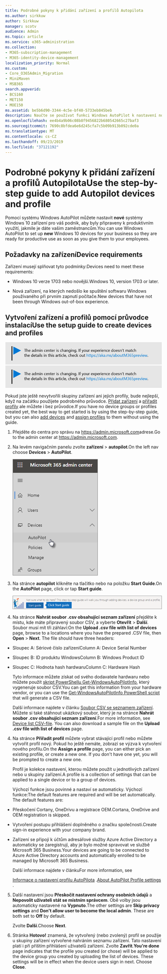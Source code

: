```yaml
---
title: Podrobné pokyny k přidání zařízení a profilů Autopilota
ms.author: sirkkuw
author: Sirkkuw
manager: scotv
audience: Admin
ms.topic: article
ms.service: o365-administration
ms.collection:
- M365-subscription-management
- M365-identity-device-management
localization_priority: Normal
ms.custom:
- Core_O365Admin_Migration
- MiniMaven
- MSB365
search.appverid:
- BCS160
- MET150
- MOE150
ms.assetid: be5b6d90-3344-4c5e-bf40-5733eb845beb
description: Naučte se používat funkci Windows AutoPilot k nastavení nových zařízení systému Windows 10 pro váš podnik.
ms.openlocfilehash: ee4b4a9b06c08b8f9456822b680542665c27baf3
ms.sourcegitcommit: 7690c8bfdea6e6d245cfa7c5b09b913b092cde0a
ms.translationtype: MT
ms.contentlocale: cs-CZ
ms.lasthandoff: 09/23/2019
ms.locfileid: "37121192"
---
```

# <a name="use-the-step-by-step-guide-to-add-autopilot-devices-and-profile"></a><span data-ttu-id="ca5ae-103">Podrobné pokyny k přidání zařízení a profilů Autopilota</span><span class="sxs-lookup"><span data-stu-id="ca5ae-103">Use the step-by-step guide to add Autopilot devices and profile</span></span>

<span data-ttu-id="ca5ae-104">Pomocí systému Windows AutoPilot můžete nastavit **nové** systémy Windows 10 zařízení pro váš podnik, aby byly připraveny k produktivním využití, jakmile je dáte vašim zaměstnancům.</span><span class="sxs-lookup"><span data-stu-id="ca5ae-104">You can use Windows AutoPilot to set up **new** Windows 10 devices for your business so they are ready for productive use as soon as you give them to your employees.</span></span>
  
## <a name="device-requirements"></a><span data-ttu-id="ca5ae-105">Požadavky na zařízení</span><span class="sxs-lookup"><span data-stu-id="ca5ae-105">Device requirements</span></span>

<span data-ttu-id="ca5ae-106">Zařízení musejí splňovat tyto podmínky:</span><span class="sxs-lookup"><span data-stu-id="ca5ae-106">Devices need to meet these requirements:</span></span>
  
- <span data-ttu-id="ca5ae-107">Windows 10 verze 1703 nebo novější.</span><span class="sxs-lookup"><span data-stu-id="ca5ae-107">Windows 10, version 1703 or later.</span></span>
    
- <span data-ttu-id="ca5ae-108">Nová zařízení, na kterých nedošlo ke spuštění softwaru Windows používaného při prvním zapnutí počítače.</span><span class="sxs-lookup"><span data-stu-id="ca5ae-108">New devices that have not been through Windows out-of-box experience.</span></span>
    
## <a name="use-the-setup-guide-to-create-devices-and-profiles"></a><span data-ttu-id="ca5ae-109">Vytvoření zařízení a profilů pomocí průvodce instalací</span><span class="sxs-lookup"><span data-stu-id="ca5ae-109">Use the setup guide to create devices and profiles</span></span>

<span data-ttu-id="ca5ae-110">[![Popisek vám dá vědět, že se centrum pro správu mění a další podrobnosti naleznete na aka.ms/aboutM365preview.](media/m365admincenterchanging.png)](https://docs.microsoft.com/office365/admin/microsoft-365-admin-center-preview)</span><span class="sxs-lookup"><span data-stu-id="ca5ae-110">[![Label to let you know the admin center is changing and you can find more details at aka.ms/aboutM365preview.](media/m365admincenterchanging.png)](https://docs.microsoft.com/office365/admin/microsoft-365-admin-center-preview)</span></span>

<span data-ttu-id="ca5ae-111">Pokud jste ještě nevytvořili skupiny zařízení ani jejich profily, bude nejlepší, když na začátku použijete podrobného průvodce. [Přidat zařízení](create-and-edit-autopilot-devices.md) a [přiřadit profily](create-and-edit-autopilot-profiles.md) ale můžete i bez průvodce.</span><span class="sxs-lookup"><span data-stu-id="ca5ae-111">If you have no device groups or profiles created yet, the best way to get started is by using the step-by-step guide, but you can also [add devices](create-and-edit-autopilot-devices.md) and [assign profiles](create-and-edit-autopilot-profiles.md) to them without using the guide.</span></span> 
  
1. <span data-ttu-id="ca5ae-112">Přejděte do centra pro správu na <a href="https://go.microsoft.com/fwlink/p/?linkid=837890" target="_blank">https://admin.microsoft.com</a>adrese.</span><span class="sxs-lookup"><span data-stu-id="ca5ae-112">Go to the admin center at <a href="https://go.microsoft.com/fwlink/p/?linkid=837890" target="_blank">https://admin.microsoft.com</a>.</span></span>

2. <span data-ttu-id="ca5ae-113">Na levém navigačním panelu zvolte **zařízení** \> **autopilot**.</span><span class="sxs-lookup"><span data-stu-id="ca5ae-113">On the left nav choose **Devices** \> **AutoPilot**.</span></span>

    ![V centru pro správu zvolte zařízení a pak AutoPilot.](media/AutoPilot.png)
  
2. <span data-ttu-id="ca5ae-115">Na stránce **autopilot** klikněte na tlačítko nebo na položku **Start Guide**.</span><span class="sxs-lookup"><span data-stu-id="ca5ae-115">On the **AutoPilot** page, click or tap **Start guide**.</span></span>
    
    ![Click Start guide for step-by-step instructions for Autopilot.](media/31662655-d1e6-437d-87ea-c0dec5da56f7.png)
  
3. <span data-ttu-id="ca5ae-p101">Na stránce **Nahrát soubor .csv obsahující seznam zařízení** přejděte k místu, kde máte připravený soubor CSV, a vyberte **Otevřít** \> **Další**. Soubor musí mít tři záhlaví:</span><span class="sxs-lookup"><span data-stu-id="ca5ae-p101">On the **Upload .csv file with list of devices** page, browse to a locations where you have the prepared .CSV file, then **Open** \> **Next**. The file should have three headers:</span></span>
    
  - <span data-ttu-id="ca5ae-119">Sloupec A: Sériové číslo zařízení</span><span class="sxs-lookup"><span data-stu-id="ca5ae-119">Column A: Device Serial Number</span></span>
    
  - <span data-ttu-id="ca5ae-120">Sloupec B: ID produktu Windows</span><span class="sxs-lookup"><span data-stu-id="ca5ae-120">Column B: Windows Product ID</span></span>
    
  - <span data-ttu-id="ca5ae-121">Sloupec C: Hodnota hash hardwaru</span><span class="sxs-lookup"><span data-stu-id="ca5ae-121">Column C: Hardware Hash</span></span>
    
    <span data-ttu-id="ca5ae-122">Tyto informace můžete získat od svého dodavatele hardwaru nebo můžete použít [skript PowerShellu Get-WindowsAutoPilotInfo](https://www.powershellgallery.com/packages/Get-WindowsAutoPilotInfo), který vygeneruje soubor CSV.</span><span class="sxs-lookup"><span data-stu-id="ca5ae-122">You can get this information from your hardware vendor, or you can use the [Get-WindowsAutoPilotInfo PowerShell script](https://www.powershellgallery.com/packages/Get-WindowsAutoPilotInfo) that will generate a CSV file.</span></span> 
    
    <span data-ttu-id="ca5ae-p102">Další informace najdete v článku [Soubor CSV se seznamem zařízení](https://support.office.com/article/932e3676-2491-49f0-9177-d893d2f5276e). Můžete si také stáhnout ukázkový soubor, který je na stránce **Nahrát soubor .csv obsahující seznam zařízení**.</span><span class="sxs-lookup"><span data-stu-id="ca5ae-p102">For more information, see [Device list CSV-file](https://support.office.com/article/932e3676-2491-49f0-9177-d893d2f5276e). You can also download a sample file on the **Upload .csv file with list of devices** page.</span></span> 
    
4. <span data-ttu-id="ca5ae-p103">Na stránce **Přiřadit profil** můžete vybrat stávající profil nebo můžete vytvořit profil nový. Pokud ho ještě nemáte, zobrazí se výzva k vytvoření nového profilu.</span><span class="sxs-lookup"><span data-stu-id="ca5ae-p103">On the **Assign a profile** page, you can either pick an existing profile, or create a new one. If you don't have one yet, you will be prompted to create a new one.</span></span> 
    
    <span data-ttu-id="ca5ae-127">Profil je kolekce nastavení, kterou můžete použít u jednotlivých zařízení nebo u skupiny zařízení.</span><span class="sxs-lookup"><span data-stu-id="ca5ae-127">A profile is a collection of settings that can be applied to a single device or to a group of devices.</span></span>
    
    <span data-ttu-id="ca5ae-p104">Výchozí funkce jsou povinné a nastaví se automaticky. Výchozí funkce:</span><span class="sxs-lookup"><span data-stu-id="ca5ae-p104">The default features are required and will be set automatically. The default features are:</span></span>
    
  - <span data-ttu-id="ca5ae-130">Přeskočení Cortany, OneDrivu a registrace OEM.</span><span class="sxs-lookup"><span data-stu-id="ca5ae-130">Cortana, OneDrive and OEM registration is skipped.</span></span>
    
  - <span data-ttu-id="ca5ae-131">Vytvoření postupu přihlášení doplněného o značku společnosti.</span><span class="sxs-lookup"><span data-stu-id="ca5ae-131">Create sign-in experience with your company brand.</span></span>
    
  - <span data-ttu-id="ca5ae-132">Zařízení se připojí k účtům adresářové služby Azure Active Directory a automaticky se zaregistrují, aby je bylo možné spravovat ve službě Microsoft 365 Business.</span><span class="sxs-lookup"><span data-stu-id="ca5ae-132">Your devices are going to be connected to Azure Active Directory accounts and automatically enrolled to be managed by Microsoft 365 Business.</span></span>
    
    <span data-ttu-id="ca5ae-133">Další informace najdete v článku</span><span class="sxs-lookup"><span data-stu-id="ca5ae-133">For more information, see</span></span>
    
    <span data-ttu-id="ca5ae-134">[Informace o nastavení profilu AutoPilota](autopilot-profile-settings.md) .</span><span class="sxs-lookup"><span data-stu-id="ca5ae-134">[About AutoPilot Profile settings](autopilot-profile-settings.md) .</span></span> 
    
5. <span data-ttu-id="ca5ae-135">Další nastavení jsou **Přeskočit nastavení ochrany osobních údajů** a **Nepovolit uživateli stát se místním správcem**. Obě volby jsou automaticky nastavené na **Vypnuto**.</span><span class="sxs-lookup"><span data-stu-id="ca5ae-135">The other settings are **Skip privacy settings** and **Don't allow user to become the local admin**. These are both set to **Off** by default.</span></span> 
    
    <span data-ttu-id="ca5ae-136">Zvolte **Další**.</span><span class="sxs-lookup"><span data-stu-id="ca5ae-136">Choose **Next**.</span></span>
    
6. <span data-ttu-id="ca5ae-p105">Stránka **Hotovo!** znamená, že vytvořený (nebo zvolený) profil se použije u skupiny zařízení vytvořené nahráním seznamu zařízení. Tato nastavení platí i při příštím přihlášení uživatelů zařízení. Zvolte **Zavřít**.</span><span class="sxs-lookup"><span data-stu-id="ca5ae-p105">**You're done** page indicates that the profile you created (or chose) will be applied to the device group you created by uploading the list of devices. These settings will be in effect when the device users sign in next. Choose **Close**.</span></span>
    